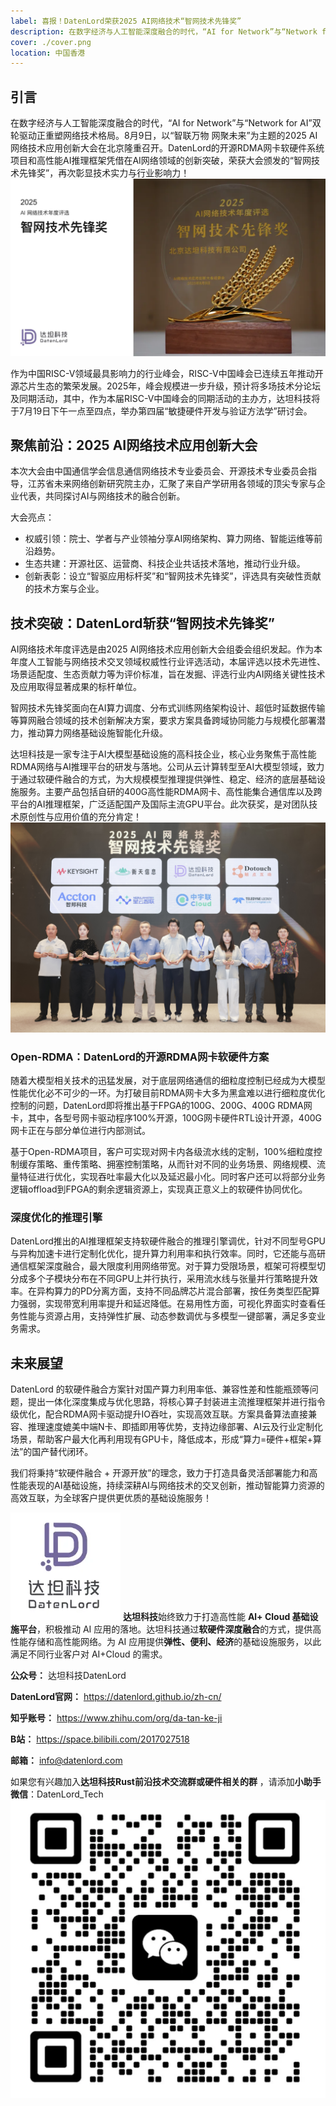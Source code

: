 ```yaml
---
label: 喜报！DatenLord荣获2025 AI网络技术“智网技术先锋奖”
description: 在数字经济与人工智能深度融合的时代，“AI for Network”与“Network for AI”双轮驱动正重塑网络技术格局。8月9日，以“智联万物 网聚未来”为主题的2025 AI网络技术应用创新大会在北京隆重召开。DatenLord的开源RDMA网卡软硬件系统项目和高性能AI推理框架凭借在AI网络领域的创新突破，荣获大会颁发的“智网技术先锋奖”，再次彰显技术实力与行业影响力！
cover: ./cover.png
location: 中国香港
---
```


## 引言
在数字经济与人工智能深度融合的时代，“AI for Network”与“Network for AI”双轮驱动正重塑网络技术格局。8月9日，以“智联万物 网聚未来”为主题的2025 AI网络技术应用创新大会在北京隆重召开。DatenLord的开源RDMA网卡软硬件系统项目和高性能AI推理框架凭借在AI网络领域的创新突破，荣获大会颁发的“智网技术先锋奖”，再次彰显技术实力与行业影响力！
![图片](./image1.png)


作为中国RISC-V领域最具影响力的行业峰会，RISC-V中国峰会已连续五年推动开源芯片生态的繁荣发展。2025年，峰会规模进一步升级，预计将多场技术分论坛及同期活动，其中，作为本届RISC-V中国峰会的同期活动的主办方，达坦科技将于7月19日下午一点至四点，举办第四届“敏捷硬件开发与验证方法学”研讨会。

## 聚焦前沿：2025 AI网络技术应用创新大会
本次大会由中国通信学会信息通信网络技术专业委员会、开源技术专业委员会指导，江苏省未来网络创新研究院主办，汇聚了来自产学研用各领域的顶尖专家与企业代表，共同探讨AI与网络技术的融合创新。

大会亮点：
- 权威引领：院士、学者与产业领袖分享AI网络架构、算力网络、智能运维等前沿趋势。
- 生态共建：开源社区、运营商、科技企业共话技术落地，推动行业升级。
- 创新表彰：设立“智驱应用标杆奖”和“智网技术先锋奖”，评选具有突破性贡献的技术方案与企业。

## 技术突破：DatenLord斩获“智网技术先锋奖”
AI网络技术年度评选是由2025 AI网络技术应用创新大会组委会组织发起。作为本年度人工智能与网络技术交叉领域权威性行业评选活动，本届评选以技术先进性、场景适配度、生态贡献力等为评价标准，旨在发掘、评选行业内AI网络关键性技术及应用取得显著成果的标杆单位。

智网技术先锋奖面向在AI算力调度、分布式训练网络架构设计、超低时延数据传输等算网融合领域的技术创新解决方案，要求方案具备跨域协同能力与规模化部署潜力，推动算力网络基础设施智能化升级。

达坦科技是一家专注于AI大模型基础设施的高科技企业，核心业务聚焦于高性能RDMA网络与AI推理平台的研发与落地。公司从云计算转型至AI大模型领域，致力于通过软硬件融合的方式，为大规模模型推理提供弹性、稳定、经济的底层基础设施服务。主要产品包括自研的400G高性能RDMA网卡、高性能集合通信库以及跨平台的AI推理框架，广泛适配国产及国际主流GPU平台。此次获奖，是对团队技术原创性与应用价值的充分肯定！
![图片](./image2.png)

### Open-RDMA：DatenLord的开源RDMA网卡软硬件方案
随着大模型相关技术的迅猛发展，对于底层网络通信的细粒度控制已经成为大模型性能优化必不可少的一环。为打破目前RDMA网卡大多为黑盒难以进行细粒度优化控制的问题，DatenLord即将推出基于FPGA的100G、200G、400G RDMA网卡，其中，各型号网卡驱动程序100%开源，100G网卡硬件RTL设计开源，400G网卡正在与部分单位进行内部测试。

基于Open-RDMA项目，客户可实现对网卡内各级流水线的定制，100%细粒度控制缓存策略、重传策略、拥塞控制策略，从而针对不同的业务场景、网络规模、流量特征进行优化，实现吞吐率最大化以及延迟最小化。同时客户还可以将部分业务逻辑offload到FPGA的剩余逻辑资源上，实现真正意义上的软硬件协同优化。


### 深度优化的推理引擎
DatenLord推出的AI推理框架支持软硬件融合的推理引擎调优，针对不同型号GPU与异构加速卡进行定制化优化，提升算力利用率和执行效率。同时，它还能与高研通信框架深度融合，最大限度利用网络带宽。对于算力受限场景，框架可将模型切分成多个子模块分布在不同GPU上并行执行，采用流水线与张量并行策略提升效率。在异构算力的PD分离方面，支持不同品牌芯片混合部署，按任务类型匹配算力强弱，实现带宽利用率提升和延迟降低。在易用性方面，可视化界面实时查看任务性能与资源占用，支持弹性扩展、动态参数调优与多模型一键部署，满足多变业务需求。

## 未来展望
DatenLord 的软硬件融合方案针对国产算力利用率低、兼容性差和性能瓶颈等问题，提出一体化深度集成与优化思路，将核心算子封装进主流推理框架并进行指令级优化，配合RDMA网卡驱动提升IO吞吐，实现高效互联。方案具备算法直接兼容、推理速度媲美中端N卡、即插即用等优势，支持边缘部署、AI云及行业定制化场景，帮助客户最大化再利用现有GPU卡，降低成本，形成“算力=硬件+框架+算法”的国产替代闭环。

我们将秉持“软硬件融合 + 开源开放”的理念，致力于打造具备灵活部署能力和高性能表现的AI基础设施，持续深耕AI与网络技术的交叉创新，推动智能算力资源的高效互联，为全球客户提供更优质的基础设施服务！

![图片](./image3.png)
**达坦科技**始终致力于打造高性能 **Al+ Cloud 基础设施平台**，积极推动 AI 应用的落地。达坦科技通过**软硬件深度融合**的方式，提供高性能存储和高性能网络。为 AI 应用提供**弹性、便利、经济**的基础设施服务，以此满足不同行业客户对 AI+Cloud 的需求。

**公众号：** 达坦科技DatenLord

**DatenLord官网：** https://datenlord.github.io/zh-cn/

**知乎账号：** https://www.zhihu.com/org/da-tan-ke-ji

**B站：** https://space.bilibili.com/2017027518

**邮箱：** info@datenlord.com



如果您有兴趣加入**达坦科技Rust前沿技术交流群或硬件相关的群**  ，请添加**小助手微信**：DatenLord_Tech
![图片](./image.png)